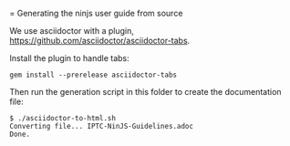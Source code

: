 = Generating the ninjs user guide from source

We use asciidoctor with a plugin, https://github.com/asciidoctor/asciidoctor-tabs.

Install the plugin to handle tabs:

    gem install --prerelease asciidoctor-tabs

Then run the generation script in this folder to create the documentation file:

    $ ./asciidoctor-to-html.sh 
    Converting file... IPTC-NinJS-Guidelines.adoc
    Done.
